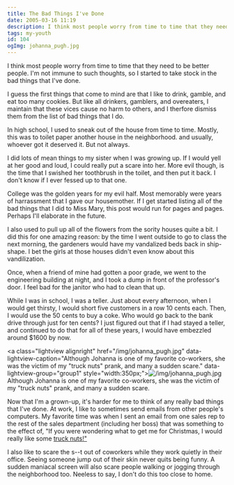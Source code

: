 ```yaml
---
title: The Bad Things I've Done
date: 2005-03-16 11:19
description: I think most people worry from time to time that they need to be better people.  I'm not immune to such thoughts, so I started to take stock in the bad things that I've done.  
tags: my-youth
id: 104
ogImg: johanna_pugh.jpg
---
```

I think most people worry from time to time that they need to be better people.  I'm not immune to such thoughts, so I started to take stock in the bad things that I've done.  

I guess the first things that come to mind are that I like to drink, gamble, and eat too many cookies.  But like all drinkers, gamblers, and overeaters, I maintain that these vices cause no harm to others, and I therfore dismiss them from the list of bad things that I do.

In high school, I used to sneak out of the house from time to time.  Mostly, this was to toilet paper another house in the neighborhood. and usually, whoever got it deserved it.  But not always.

I did lots of mean things to my sister when I was growing up.  If I would yell at her good and loud, I could really put a scare into her.  More evil though, is the time that I swished her toothbrush in the toilet, and then put it back.  I don't know if I ever fessed up to that one.

College was the golden years for my evil half.  Most memorably were years of harrassment that I gave our housemother.  If I get started listing all of the bad things that I did to Miss Mary, this post would run for pages and pages.  Perhaps I'll elaborate in the future.

I also used to pull up all of the flowers from the sority houses quite a bit.  I did this for one amazing reason:  by the time I went outside to go to class the next morning, the gardeners would have my vandalized beds back in ship-shape.  I bet the girls at those houses didn't even know about this vandilization.

Once, when a friend of mine had gotten a poor grade, we went to the engineering building at night, and I took a dump in front of the professor's door.  I feel bad for the janitor who had to clean that up.

While I was in school, I was a teller.  Just about every afternoon, when I would get thirsty, I would short five customers in a row 10 cents each.  Then, I would use the 50 cents to buy a coke.  Who would go back to the bank drive through just for ten cents?  I just figured out that if I had stayed a teller, and continued to do that for all of these years, I would have embezzled around $1600 by now.

<a class="lightview alignright" href="/img/johanna_pugh.jpg" data-lightview-caption="Although Johanna is one of my favorite co-workers, she was the victim of my "truck nuts" prank, and many a sudden scare." data-lightview-group="group1" style="width:350px;"><img src="/img/johanna_pugh.jpg" alt="/img/johanna_pugh.jpg"><br><span class="caption">Although Johanna is one of my favorite co-workers, she was the victim of my "truck nuts" prank, and many a sudden scare.</span></a>

Now that I'm a grown-up, it's harder for me to think of any really bad things that I've done.  At work, I like to sometimes send emails from other people's computers.  My favorite time was when I sent an email from one sales rep to the rest of the sales department (including her boss) that was something to the effect of, "If you were wondering what to get me for Christmas, I would really like some <a href="http://truck-nuts.com" target="_blank">truck nuts!"</a>

I also like to scare the s--t out of coworkers while they work quietly in their office.  Seeing someone jump out of their skin never quits being funny.  A sudden maniacal screen will also scare people walking or jogging through the neighborhood too.  Neeless to say, I don't do this too close to home.

